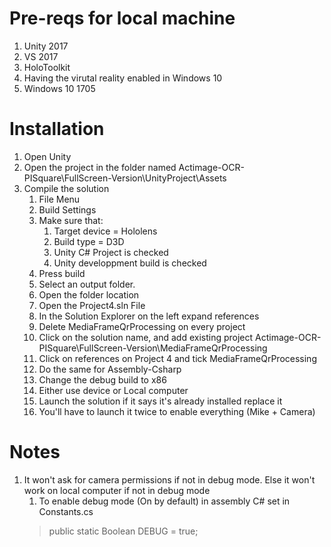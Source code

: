 # Pre-reqs for local machine

1. Unity 2017
2. VS 2017
3. HoloToolkit
4. Having the virutal reality enabled in Windows 10
5. Windows 10 1705

# Installation

1. Open Unity
2. Open the project in the folder named Actimage-OCR-PISquare\FullScreen-Version\UnityProject\Assets
3. Compile the solution
    1. File Menu
    2. Build Settings
    3. Make sure that:
        1. Target device = Hololens
        2. Build type = D3D
        3. Unity C# Project is checked
        3. Unity developpment build is checked
    4. Press build
    5. Select an output folder.
    6. Open the folder location
    7. Open the Project4.sln File
    8. In the Solution Explorer on the left expand references
    9. Delete MediaFrameQrProcessing on every project 
    10. Click on the solution name, and add existing project Actimage-OCR-PISquare\FullScreen-Version\MediaFrameQrProcessing
    11. Click on references on Project 4 and tick MediaFrameQrProcessing
    12. Do the same for Assembly-Csharp
    13. Change the debug build to x86
    14. Either use device or Local computer
    15. Launch the solution if it says it's already installed replace it
    16. You'll have to launch it twice to enable everything (Mike + Camera)

# Notes
1. It won't ask for camera permissions if not in debug mode. Else it won't work on local computer if not in debug mode
    1. To enable debug mode (On by default) in assembly C# set in Constants.cs         
    > public static Boolean DEBUG = true;
